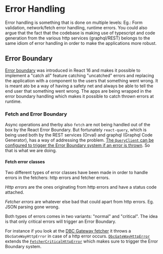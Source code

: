 # Error Handling

Error handling is something that is done on multiple levels:
Eg.: Form validation, network/fetch error handling, runtime errors.
You could also argue that the fact that the codebase is making use of typescript
and code generation from the various http services (graphql/REST) belongs to
the same idiom of error handling in order to make the applications more robust.

## Error Boundary

[Error boundary](https://reactjs.org/docs/error-boundaries.html) was introduced in React 16 and makes it possible to implement a
"catch all" feature catching "uncatched" errors and replacing the application
with a component to the users that something went wrong.
It is meant ato be a way of having a safety net and always be able to tell
the end user that something went wrong.
The apps are being wrapped in the error boundary handling which makes it
possible to catch thrown errors at runtime.

### Fetch and Error Boundary

Async operations and therby also `fetch` are not being handled out of the box
by the React Error Boundary. But fortunately `react-query`, which is being used
both by the REST services (Orval) and graphql (Graphql Code Generator), has a
way of addressing the problem. [The `QueryClient` can be configured to trigger
the Error Boundary system if an error is thrown](https://react-query-v3.tanstack.com/reference/useQuery). So that is what we are doing.

#### Fetch error classes

Two different types of error classes have been made in order to handle errors
in the fetchers: http errors and fetcher errors.

*Http errors* are the ones originating from http errors
and have a status code attached.

*Fetcher errors* are whatever else bad that could apart from http errors.
Eg. JSON parsing gone wrong.

Both types of errors comes in two variants: "normal" and "critical". The idea is
that only critical errors will trigger an Error Boundary.

For instance if you look at the [DBC Gateway fetcher](../src/core/dbc-gateway/graphql-fetcher.ts) it throws a
`DbcGateWayHttpError` in case of a http error occurs. [`DbcGateWayHttpError`](../src/core/dbc-dateway/DbcGatewayHttpError.ts)
extends the [`FetcherCriticalHttpError`](../src/core/fetchers/FetcherCriticalHttpError) which makes sure to trigger the
Error Boundary system.
